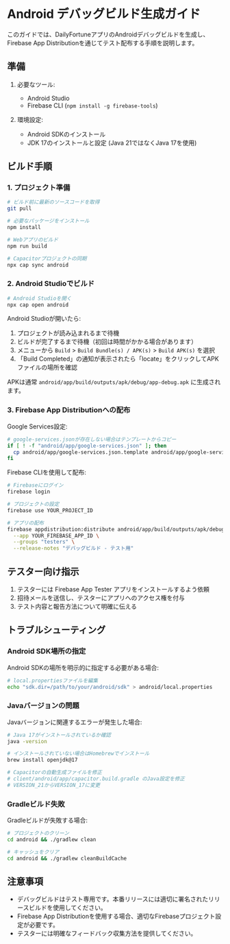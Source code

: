 # Android デバッグビルド生成ガイド

このガイドでは、DailyFortuneアプリのAndroidデバッグビルドを生成し、Firebase App Distributionを通じてテスト配布する手順を説明します。

## 準備

1. 必要なツール:
   - Android Studio
   - Firebase CLI (`npm install -g firebase-tools`)

2. 環境設定:
   - Android SDKのインストール
   - JDK 17のインストールと設定 (Java 21ではなくJava 17を使用)

## ビルド手順

### 1. プロジェクト準備

```bash
# ビルド前に最新のソースコードを取得
git pull

# 必要なパッケージをインストール
npm install

# Webアプリのビルド
npm run build

# Capacitorプロジェクトの同期
npx cap sync android
```

### 2. Android Studioでビルド

```bash
# Android Studioを開く
npx cap open android
```

Android Studioが開いたら:

1. プロジェクトが読み込まれるまで待機
2. ビルドが完了するまで待機（初回は時間がかかる場合があります）
3. メニューから `Build` > `Build Bundle(s) / APK(s)` > `Build APK(s)` を選択
4. 「Build Completed」の通知が表示されたら「locate」をクリックしてAPKファイルの場所を確認

APKは通常 `android/app/build/outputs/apk/debug/app-debug.apk` に生成されます。

### 3. Firebase App Distributionへの配布

Google Services設定:

```bash
# google-services.jsonが存在しない場合はテンプレートからコピー
if [ ! -f "android/app/google-services.json" ]; then
  cp android/app/google-services.json.template android/app/google-services.json
fi
```

Firebase CLIを使用して配布:

```bash
# Firebaseにログイン
firebase login

# プロジェクトの設定
firebase use YOUR_PROJECT_ID

# アプリの配布
firebase appdistribution:distribute android/app/build/outputs/apk/debug/app-debug.apk \
  --app YOUR_FIREBASE_APP_ID \
  --groups "testers" \
  --release-notes "デバッグビルド - テスト用"
```

## テスター向け指示

1. テスターには Firebase App Tester アプリをインストールするよう依頼
2. 招待メールを送信し、テスターにアプリへのアクセス権を付与
3. テスト内容と報告方法について明確に伝える

## トラブルシューティング

### Android SDK場所の指定

Android SDKの場所を明示的に指定する必要がある場合:

```bash
# local.propertiesファイルを編集
echo "sdk.dir=/path/to/your/android/sdk" > android/local.properties
```

### Javaバージョンの問題

Javaバージョンに関連するエラーが発生した場合:

```bash
# Java 17がインストールされているか確認
java -version

# インストールされていない場合はHomebrewでインストール
brew install openjdk@17

# Capacitorの自動生成ファイルを修正
# client/android/app/capacitor.build.gradle のJava設定を修正
# VERSION_21からVERSION_17に変更
```

### Gradleビルド失敗

Gradleビルドが失敗する場合:

```bash
# プロジェクトのクリーン
cd android && ./gradlew clean

# キャッシュをクリア
cd android && ./gradlew cleanBuildCache
```

## 注意事項

- デバッグビルドはテスト専用です。本番リリースには適切に署名されたリリースビルドを使用してください。
- Firebase App Distributionを使用する場合、適切なFirebaseプロジェクト設定が必要です。
- テスターには明確なフィードバック収集方法を提供してください。